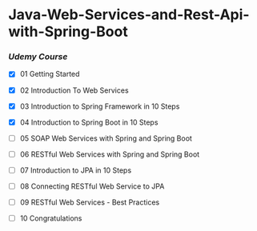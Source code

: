 # Java-Web-Services-and-Rest-Api-with-Spring-Boot
### _Udemy Course_ 
- [x] 01 Getting Started
- [x] 02 Introduction To Web Services
- [x] 03 Introduction to Spring Framework in 10 Steps
- [x] 04 Introduction to Spring Boot in 10 Steps
- [ ] 05 SOAP Web Services with Spring and Spring Boot
- [ ] 06 RESTful Web Services with Spring and Spring Boot
- [ ] 07 Introduction to JPA in 10 Steps
- [ ] 08 Connecting RESTful Web Service to JPA
- [ ] 09 RESTful Web Services - Best Practices
- [ ] 10 Congratulations


